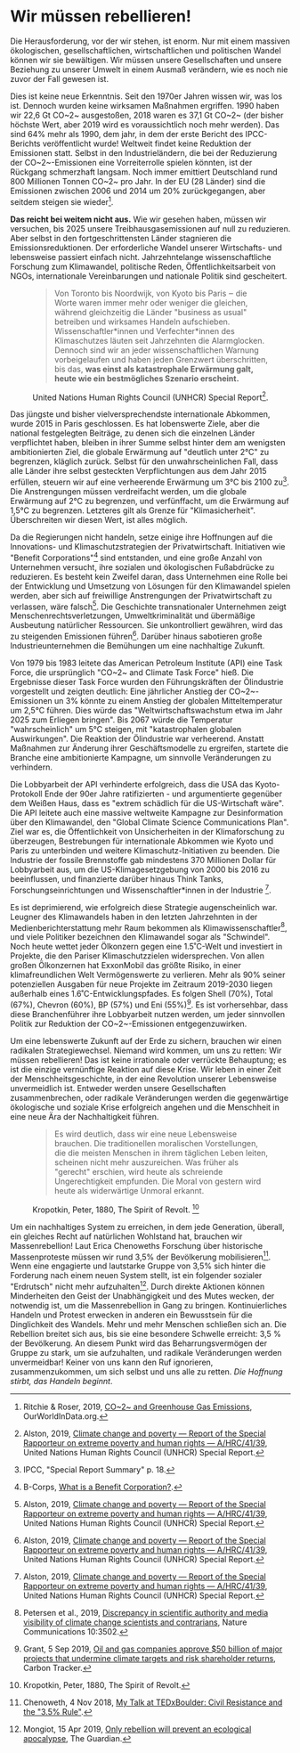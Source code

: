 # Wir müssen rebellieren!

Die Herausforderung, vor der wir stehen, ist enorm. Nur mit einem massiven ökologischen, gesellschaftlichen, wirtschaftlichen und politischen Wandel können wir sie bewältigen. Wir müssen unsere Gesellschaften und unsere Beziehung zu unserer Umwelt in einem Ausmaß verändern, wie es noch nie zuvor der Fall gewesen ist.

Dies ist keine neue Erkenntnis. Seit den 1970er Jahren wissen wir, was los ist. Dennoch wurden keine wirksamen Maßnahmen ergriffen. 1990 haben wir 22,6 Gt CO~2~ ausgestoßen, 2018 waren es 37,1 Gt CO~2~ (der bisher höchste Wert, aber 2019 wird es voraussichtlich noch mehr werden). Das sind 64% mehr als 1990, dem jahr, in dem der erste Bericht des IPCC-Berichts veröffentlicht wurde! Weltweit findet keine Reduktion der Emissionen statt. Selbst in den Industrieländern, die bei der Reduzierung der CO~2~-Emissionen eine Vorreiterrolle spielen könnten, ist der Rückgang schmerzhaft langsam. Noch immer emittiert Deutschland rund 800 Millionen Tonnen CO~2~ pro Jahr. In der EU (28 Länder) sind die Emissionen zwischen 2006 und 2014 um 20% zurückgegangen, aber seitdem steigen sie wieder[^RitchieRoser2019].

**Das reicht bei weitem nicht aus.** Wie wir gesehen haben, müssen wir versuchen, bis 2025 unsere Treibhausgasemissionen auf null zu reduzieren. Aber selbst in den fortgeschrittensten Länder stagnieren die Emissionsreduktionen. Der erforderliche Wandel unserer Wirtschafts- und lebensweise passiert einfach nicht. Jahrzehntelange wissenschaftliche Forschung zum Klimawandel, politische Reden, Öffentlichkeitsarbeit von NGOs, internationale Vereinbarungen und nationale Politik sind gescheitert.

<figure style="max-width: 800px">

> Von Toronto bis Noordwijk, von Kyoto bis Paris ‒ die Worte waren immer mehr oder weniger die gleichen, während gleichzeitig die Länder "business as usual" betreiben und wirksames Handeln aufschieben. Wissenschaftler\*innen und Verfechter\*innen des Klimaschutzes läuten seit Jahrzehnten die Alarmglocken. Dennoch sind wir an jeder wissenschaftlichen Warnung vorbeigelaufen und haben jeden Grenzwert überschritten, bis das, **was einst als katastrophale Erwärmung galt, heute wie ein bestmögliches Szenario erscheint.**

<figcaption>

United Nations Human Rights Council (UNHCR) Special Report[^Alston2019].

</figcaption>

</figure>

Das jüngste und bisher vielversprechendste internationale Abkommen, wurde 2015 in Paris geschlossen. Es hat lobenswerte Ziele, aber die national festgelegten Beiträge, zu denen sich die einzelnen Länder verpflichtet haben, bleiben in ihrer Summe selbst hinter dem am wenigsten ambitionierten Ziel, die globale Erwärmung auf "deutlich unter 2°C" zu begrenzen, kläglich zurück. Selbst für den unwahrscheinlichen Fall, dass alle Länder ihre selbst gesteckten Verpflichtungen aus dem Jahr 2015 erfüllen, steuern wir auf eine verheerende Erwärmung um 3°C bis 2100 zu[^IPCCsr]. Die Anstrengungen müssen verdreifacht werden, um die globale Erwärmung auf 2°C zu begrenzen, und verfünffacht, um die Erwärmung auf 1,5°C zu begrenzen. Letzteres gilt als Grenze für "Klimasicherheit". Überschreiten wir diesen Wert, ist alles möglich.

Da die Regierungen nicht handeln, setze einige ihre Hoffnungen auf die Innovations- und Klimaschutzstrategien der Privatwirtschaft. Initiativen wie "Benefit Corporations"[^BCorps] sind entstanden, und eine große Anzahl von Unternehmen versucht, ihre sozialen und ökologischen Fußabdrücke zu reduzieren. Es besteht kein Zweifel daran, dass Unternehmen eine Rolle bei der Entwicklung und Umsetzung von Lösungen für den Klimawandel spielen werden, aber sich auf freiwillige Anstrengungen der Privatwirtschaft zu verlassen, wäre falsch[^Alston2019]. Die Geschichte transnationaler Unternehmen zeigt Menschenrechtsverletzungen, Umweltkriminalität und übermäßige Ausbeutung natürlicher Ressourcen. Sie unkontrolliert gewähren, wird das zu steigenden Emissionen führen[^Alston2019]. Darüber hinaus sabotieren große Industrieunternehmen die Bemühungen um eine nachhaltige Zukunft.

Von 1979 bis 1983 leitete das American Petroleum Institute (API) eine Task Force, die ursprünglich "CO~2~ and Climate Task Force" hieß. Die Ergebnisse dieser Task Force wurden den Führungskräften der Ölindustrie vorgestellt und zeigten deutlich: Eine jährlicher Anstieg der CO~2~-Emissionen un 3% könnte zu einem Anstieg der globalen Mitteltemperatur um 2,5°C führen. Dies würde das "Weltwirtschaftswachstum etwa im Jahr 2025 zum Erliegen bringen". Bis 2067 würde die Temperatur "wahrscheinlich" um 5°C steigen, mit "katastrophalen globalen Auswirkungen". Die Reaktion der Ölindustrie war verheerend. Anstatt Maßnahmen zur Änderung ihrer Geschäftsmodelle zu ergreifen, startete die Branche eine ambitionierte Kampagne, um sinnvolle Veränderungen zu verhindern.

Die Lobbyarbeit der API verhinderte erfolgreich, dass die USA das Kyoto-Protokoll Ende der 90er Jahre ratifizierten - und argumentierte gegenüber dem Weißen Haus, dass es "extrem schädlich für die US-Wirtschaft wäre". Die API leitete auch eine massive weltweite Kampagne zur Desinformation über den Klimawandel, den "Global Climate Science Communications Plan". Ziel war es, die Öffentlichkeit von Unsicherheiten in der Klimaforschung zu überzeugen, Bestrebungen für internationale Abkommen wie Kyoto und Paris zu unterbinden und weitere Klimaschutz-Initiativen zu beenden. Die Industrie der fossile Brennstoffe gab mindestens 370 Millionen Dollar für Lobbyarbeit aus, um die US-Klimagesetzgebung von 2000 bis 2016 zu beeinflussen, und finanzierte darüber hinaus Think Tanks, Forschungseinrichtungen und Wissenschaftler\*innen in der Industrie [^Alston2019].

Es ist deprimierend, wie erfolgreich diese Strategie augenscheinlich war. Leugner des Klimawandels haben in den letzten Jahrzehnten in der Medienberichterstattung mehr Raum bekommen als Klimawissenschaftler[^Petersen2019], und viele Politiker bezeichnen den Klimawandel sogar als "Schwindel". Noch heute wettet jeder Ölkonzern gegen eine 1.5˚C-Welt und investiert in Projekte, die den Pariser Klimaschutzzielen widersprechen. Von allen großen Ölkonzernen hat ExxonMobil das größte Risiko, in einer klimafreundlichen Welt Vermögenswerte zu verlieren. Mehr als 90% seiner potenziellen Ausgaben für neue Projekte im Zeitraum 2019-2030 liegen außerhalb eines 1.6˚C-Entwicklungspfades. Es folgen Shell (70%), Total (67%), Chevron (60%), BP (57%) und Eni (55%)[^Grant2019]. Es ist vorhersehbar, dass diese Branchenführer ihre Lobbyarbeit nutzen werden, um jeder sinnvollen Politik zur Reduktion der CO~2~-Emissionen entgegenzuwirken.

Um eine lebenswerte Zukunft auf der Erde zu sichern, brauchen wir einen radikalen Strategiewechsel. Niemand wird kommen, um uns zu retten: Wir müssen rebellieren! Das ist keine irrationale oder verrückte Behauptung; es ist die einzige vernünftige Reaktion auf diese Krise. Wir leben in einer Zeit der Menschheitsgeschichte, in der eine Revolution unserer Lebensweise unvermeidlich ist. Entweder werden unsere Gesellschaften zusammenbrechen, oder radikale Veränderungen werden die gegenwärtige ökologische und soziale Krise erfolgreich angehen und die Menschheit in eine neue Ära der Nachhaltigkeit führen.

<figure>

> Es wird deutlich, dass wir eine neue Lebensweise brauchen. Die traditionellen moralischen Vorstellungen, die die meisten Menschen in ihrem täglichen Leben leiten, scheinen nicht mehr auszureichen. Was früher als "gerecht" erschien, wird heute als schreiende Ungerechtigkeit empfunden. Die Moral von gestern wird heute als widerwärtige Unmoral erkannt.

<figcaption>

Kropotkin, Peter, 1880, The Spirit of Revolt. [^Kropotkin1880]

</figcaption>

</figure>

Um ein nachhaltiges System zu erreichen, in dem jede Generation, überall, ein gleiches Recht auf natürlichen Wohlstand hat, brauchen wir Massenrebellion! Laut Erica Chenoweths Forschung über historische Massenproteste müssen wir rund 3,5% der Bevölkerung mobilisieren[^Chenoweth2018]. Wenn eine engagierte und lautstarke Gruppe von 3,5% sich hinter die Forderung nach einem neuen System stellt, ist ein folgender sozialer "Erdrutsch" nicht mehr aufzuhalten[^Mongiot2019]. Durch direkte Aktionen können Minderheiten den Geist der Unabhängigkeit und des Mutes wecken, der notwendig ist, um die Massenrebellion in Gang zu bringen. Kontinuierliches Handeln und Protest erwecken in anderen ein Bewusstsein für die Dinglichkeit des Wandels. Mehr und mehr Menschen schließen sich an. Die Rebellion breitet sich aus, bis sie eine besondere Schwelle erreicht: 3,5 % der Bevölkerung. An diesem Punkt wird das Beharrungsvermögen der Gruppe zu stark, um sie aufzuhalten, und radikale Veränderungen werden unvermeidbar! Keiner von uns kann den Ruf ignorieren, zusammenzukommen, um sich selbst und uns alle zu retten. *Die Hoffnung stirbt, das Handeln beginnt*.

<!-- References -->

[^RitchieRoser2019]: Ritchie & Roser, 2019, [CO\~2\~ and Greenhouse Gas Emissions](https://ourworldindata.org/co2-and-other-greenhouse-gas-emissions), OurWorldInData.org.

[^Alston2019]: Alston, 2019, [Climate change and poverty — Report of the Special Rapporteur on extreme poverty and human rights — A/HRC/41/39](https://www.ohchr.org/Documents/Issues/Poverty/A_HRC_41_39.pdf), United Nations Human Rights Council (UNHCR) Special Report.

[^IPCCsr]: IPCC, "Special Report Summary" p. 18.

[^BCorps]: B-Corps, [What is a Benefit Corporation?](https://benefitcorp.net/what-is-a-benefit-corporation).

[^Petersen2019]: Petersen et al., 2019, [Discrepancy in scientific authority and media visibility of climate change scientists and contrarians](https://doi.org/10.1038/s41467-019-09959-4), Nature Communications 10:3502.

[^Grant2019]: Grant, 5 Sep 2019, [Oil and gas companies approve $50 billion of major projects that undermine climate targets and risk shareholder returns](https://www.carbontracker.org/oil-and-gas-companies-approve-50-billion-of-major-projects-that-undermine-climate-targets-and-risk-shareholder-returns/), Carbon Tracker.

[^Kropotkin1880]: Kropotkin, Peter, 1880, The Spirit of Revolt.

[^Chenoweth2018]: Chenoweth, 4 Nov 2018, [My Talk at TEDxBoulder: Civil Resistance and the "3.5% Rule"](https://rationalinsurgent.com/2013/11/04/my-talk-at-tedxboulder-civil-resistance-and-the-3-5-rule/).

[^Mongiot2019]: Mongiot, 15 Apr 2019, [Only rebellion will prevent an ecological apocalypse](https://www.theguardian.com/commentisfree/2019/apr/15/rebellion-prevent-ecological-apocalypse-civil-disobedience), The Guardian.
